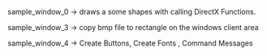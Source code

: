 sample_window_0 -> draws a some shapes with calling DirectX Functions.

sample_window_3 -> copy bmp file to rectangle on the windows client area

sample_window_4 -> Create Buttons, Create Fonts , Command Messages
